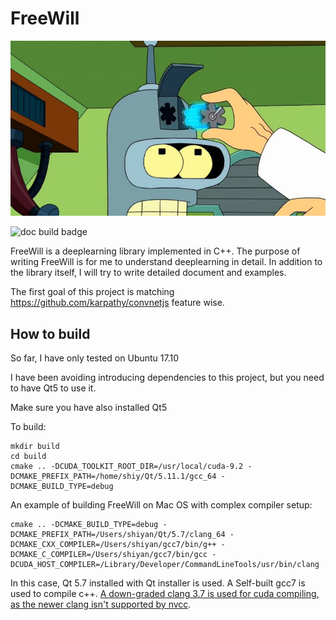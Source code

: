 # FreeWill

![futurama freewill unit](splash.jpg)

![doc build badge](https://readthedocs.org/projects/freewill/badge/?version=latest)

FreeWill is a deeplearning library implemented in C++. The purpose of writing FreeWill is for me to understand deeplearning in detail. In addition to the library itself, I will try to write detailed document and examples.

The first goal of this project is matching https://github.com/karpathy/convnetjs feature wise.

## How to build
So far, I have only tested on Ubuntu 17.10

I have been avoiding introducing dependencies to this project, but you need to have Qt5 to use it.

Make sure you have also installed Qt5

To build:

    mkdir build
    cd build
    cmake .. -DCUDA_TOOLKIT_ROOT_DIR=/usr/local/cuda-9.2 -DCMAKE_PREFIX_PATH=/home/shiy/Qt/5.11.1/gcc_64 -DCMAKE_BUILD_TYPE=debug

An example of building FreeWill on Mac OS with complex compiler setup:

    cmake .. -DCMAKE_BUILD_TYPE=debug -DCMAKE_PREFIX_PATH=/Users/shiyan/Qt/5.7/clang_64 -DCMAKE_CXX_COMPILER=/Users/shiyan/gcc7/bin/g++ -DCMAKE_C_COMPILER=/Users/shiyan/gcc7/bin/gcc -DCUDA_HOST_COMPILER=/Library/Developer/CommandLineTools/usr/bin/clang

In this case, Qt 5.7 installed with Qt installer is used. A Self-built gcc7 is used to compile c++. [A down-graded clang 3.7 is used for cuda compiling, as the newer clang isn't supported by nvcc](https://github.com/arrayfire/arrayfire/issues/1384).